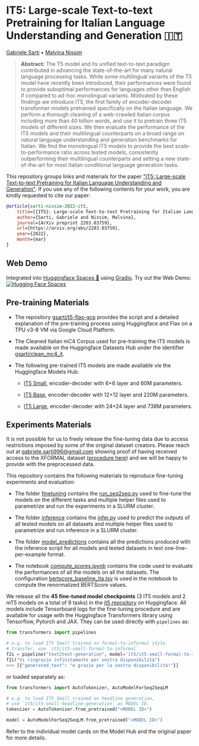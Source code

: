 # IT5: Large-scale Text-to-text Pretraining for Italian Language Understanding and Generation 🇮🇹

[Gabriele Sarti](https://gsarti.com) • [Malvina Nissim](https://malvinanissim.github.io/)

> **Abstract:** The T5 model and its unified text-to-text paradigm contributed in advancing the state-of-the-art for many natural language processing tasks. While some multilingual variants of the T5 model have recently been introduced, their performances were found to provide suboptimal performances for languages other than English if compared to ad-hoc monolingual variants. Motivated by these findings we introduce IT5, the first family of encoder-decoder transformer models pretrained specifically on the Italian language. We perform a thorough cleaning of a web-crawled Italian corpus including more than 40 billion words, and use it to pretrain three IT5 models of different sizes. We then evaluate the performance of the IT5 models and their multilingual counterparts on a broad range on natural language understanding and generation benchmarks for Italian. We find the monolingual IT5 models to provide the best scale-to-performance ratio across tested models, consistently outperforming their multilingual counterparts and setting a new state-of-the-art for most Italian conditional language generation tasks.

This repository groups links and materials for the paper ["IT5: Large-scale Text-to-text Pretraining for Italian Language Understanding and Generation"](https://arxiv.org/abs/2203.03759). If you use any of the following contents for your work, you are kindly requested to cite our paper:

```bibtex
@article{sarti-nissim-2022-it5,
    title={{IT5}: Large-scale Text-to-text Pretraining for Italian Language Understanding and Generation},
    author={Sarti, Gabriele and Nissim, Malvina},
    journal={ArXiv preprint 2203.03759},
    url={https://arxiv.org/abs/2203.03759},
    year={2022},
	month={mar}
}
```

## Web Demo

Integrated into [Huggingface Spaces 🤗](https://huggingface.co/spaces) using [Gradio](https://github.com/gradio-app/gradio). Try out the Web Demo: [![Hugging Face Spaces](https://img.shields.io/badge/%F0%9F%A4%97%20Hugging%20Face-Spaces-blue)](https://huggingface.co/spaces/it5/it5-demo)

## Pre-training Materials

- The repository [gsarti/t5-flax-gcp](https://github.com/gsarti/t5-flax-gcp) provides the script and a detailed explanation of the pre-training process using Huggingface and Flax on a TPU v3-8 VM via Google Cloud Platform.

- The Cleaned Italian mC4 Corpus used for pre-training the IT5 models is made available on the Huggingface Datasets Hub under the identifier [gsarti/clean_mc4_it](https://huggingface.co/datasets/gsarti/clean_mc4_it).

- The following pre-trained IT5 models are made available vie the Huggingface Models Hub:

    - [IT5 Small](https://huggingface.co/gsarti/it5-small), encoder-decoder with 6+6 layer and 60M parameters.

    - [IT5 Base](https://huggingface.co/gsarti/it5-base), encoder-decoder with 12+12 layer and 220M parameters.

    - [IT5 Large](https://huggingface.co/gsarti/it5-large), encoder-decoder with 24+24 layer and 738M parameters.

## Experiments Materials

It is not possible for us to freely release the fine-tuning data due to access restrictions imposed by some of the original dataset creators. Please reach out at [gabriele.sarti996@gmail.com](mailto:gabriele.sarti996@gmail.com) showing proof of having received access to the XFORMAL dataset ([procedure here](https://github.com/Elbria/xformal-FoST)) and we will be happy to provide with the preprocessed data.

This repository contains the following materials to reproduce fine-tuning experiments and evaluation:

- The folder [finetuning](finetuning) contains the [run_seq2seq.py](finetuning/run_seq2seq.py) used to fine-tune the models on the different tasks and multiple helper files used to parametrize and run the experiments in a SLURM cluster.

- The folder [inference](inference) contains the [infer.py](inference/infer.py) used to predict the outputs of all tested models on all datasets and multiple helper files used to parametrize and run inference in a SLURM cluster.

- The folder [model_predictions](model_predictions) contains all the predictions produced with the inference script for all models and tested datasets in text one-line-per-example format.

- The notebook [compute_scores.ipynb](compute_scores.ipynb) contains the code used to evaluate the performances of all the models on all the datasets. The configuration [bertscore_baseline_ita.tsv](bertscore_baseline_ita.tsv) is used in the notebook to compute the renormalized BERTScore values.

We release all the **45 fine-tuned model checkpoints** (3 IT5 models and 2 mT5 models on a total of 9 tasks) in the [it5 repository](https://huggingface.co/it5) on Huggingface. All models include Tensorboard logs for the fine-tuning procedure and are available for usage with the Huggingface Transformers library using Tensorflow, Pytorch and JAX. They can be used directly with `pipelines` as:

```python
from transformers import pipelines

# e.g. to load IT5 Small trained on formal-to-informal style 
# transfer, use `it5/it5-small-formal-to-informal`
f2i = pipeline("text2text-generation", model='it5/it5-small-formal-to-informal')
f2i("Vi ringrazio infinitamente per vostra disponibilità")
>>> [{"generated_text": "e grazie per la vostra disponibilità!"}]
```

or loaded separately as:

```python
from transformers import AutoTokenizer, AutoModelForSeq2SeqLM

# e.g. to load IT5 Small trained on headline generation,
# use `it5/it5-small-headline-generation` as MODEL ID.
tokenizer = AutoTokenizer.from_pretrained("<MODEL ID>")

model = AutoModelForSeq2SeqLM.from_pretrained("<MODEL ID>")
```

Refer to the individual model cards on the Model Hub and the original paper for more details.


